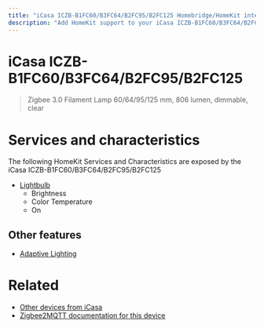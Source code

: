 ```yaml
---
title: "iCasa ICZB-B1FC60/B3FC64/B2FC95/B2FC125 Homebridge/HomeKit integration"
description: "Add HomeKit support to your iCasa ICZB-B1FC60/B3FC64/B2FC95/B2FC125, using Homebridge, Zigbee2MQTT and homebridge-z2m."
---
```

<!---
This file has been GENERATED using src/docgen/docgen.ts
DO NOT EDIT THIS FILE MANUALLY!
-->
# iCasa ICZB-B1FC60/B3FC64/B2FC95/B2FC125
> Zigbee 3.0 Filament Lamp 60/64/95/125 mm, 806 lumen, dimmable, clear


# Services and characteristics
The following HomeKit Services and Characteristics are exposed by
the iCasa ICZB-B1FC60/B3FC64/B2FC95/B2FC125

* [Lightbulb](../../light.md)
  * Brightness
  * Color Temperature
  * On


## Other features
* [Adaptive Lighting](../../light.md)


# Related
* [Other devices from iCasa](../index.md#icasa)
* [Zigbee2MQTT documentation for this device](https://www.zigbee2mqtt.io/devices/ICZB-B1FC60_B3FC64_B2FC95_B2FC125.html)